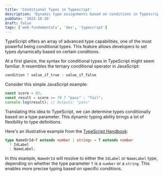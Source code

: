 ```yaml
---
title: 'Conditional Types in Typescript'
description: 'Dynamic type assignments based on conditions in Typescript'
pubDate: '2023-10-26'
draft: false
tags: ['web-fundamentals', 'dev', 'typescript']
---
```


TypeScript offers an array of advanced type capabilities, one of the most powerful being conditional types. This feature allows developers to set types dynamically based on certain conditions.

At a first glance, the syntax for conditional types in TypeScript might seem familiar. It resembles the ternary conditional operator in JavaScript:

```javascript
condition ? value_if_true : value_if_false
```

Consider this simple JavaScript example:

```javascript
const score = 85;
const result = score >= 70 ? "pass" : "fail";
console.log(result); // Outputs: "pass"
```

Translating this idea to TypeScript, we can determine types conditionally based on a type parameter. This dynamic typing ability brings a lot of flexibility to type definitions.

Here's an illustrative example from the [TypeScript Handbook](https://www.typescriptlang.org/docs/handbook/2/conditional-types.html):

```typescript
type NameOrId<T extends number | string> = T extends number
  ? IdLabel
  : NameLabel;
```

In this example, `NameOrId` will resolve to either the `IdLabel` or `NameLabel` type, depending on whether the type parameter `T` is a `number` or a `string`. This enables more precise typing based on specific conditions.
